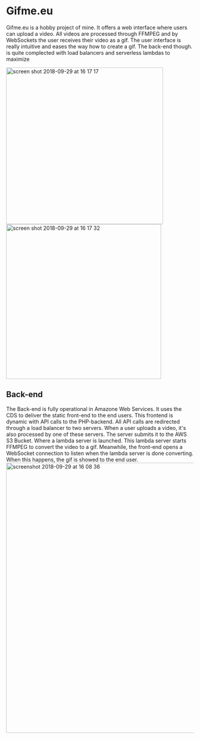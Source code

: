 # Gifme.eu
Gifme.eu is a hobby project of mine. 
It offers a web interface where users can upload a video.
All videos are processed through FFMPEG and by WebSockets the user receives their video as a gif. 
The user interface is really intuitive and eases the way how to create a gif. The back-end though. is quite complected with load balancers and serverless lambdas to maximize 

<img width="421" alt="screen shot 2018-09-29 at 16 17 17" src="https://user-images.githubusercontent.com/7584025/46246781-32248400-c403-11e8-8b06-da5dfac02d16.png">
<img width="416" alt="screen shot 2018-09-29 at 16 17 32" src="https://user-images.githubusercontent.com/7584025/46246782-32bd1a80-c403-11e8-996e-c76c6f888f74.png">

## Back-end
The Back-end is fully operational in Amazone Web Services. It uses the CDS to deliver the static front-end to the end users. This frontend is dynamic with API calls to the PHP-backend. 
All API calls are redirected through a load balancer to two servers. 
When a user uploads a video, it's also processed by one of these servers. The server submits it to the AWS S3 Bucket. Where a lambda server is launched.
This lambda server starts FFMPEG to convert the video to a gif. 
Meanwhile, the front-end opens a WebSocket connection to listen when the lambda server is done converting. When this happens, the gif is showed to the end user.
<img width="726" alt="screenshot 2018-09-29 at 16 08 36" src="https://user-images.githubusercontent.com/7584025/46246687-01901a80-c402-11e8-8158-7ccb32eb7263.png">

